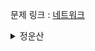문제 링크 : [네트워크](https://programmers.co.kr/learn/courses/30/lessons/43162)

<details>
<summary>정운산</summary>
<div markdown=“1”>

```
from collections import deque

def bfs(idx, computers, n, visited):
    queue = deque([idx])
    
    while queue:
        idx = queue.popleft()
        if not visited[idx]:
            visited[idx] = 1
            for i in range(n):
                if i == idx:
                    continue
                elif computers[idx][i] == 0:
                    continue    
                if not visited[i]:
                    queue.append(i)


def solution(n, computers):
    perfect = [1]*n
    for computer in computers:
        if perfect == computer:
            return 1
        
    for i in range(n):
        computers[i][i] = 0
        
    answer = 0
    visited = [0]*n
    for idx in range(n):
        if not visited[idx]:
            bfs(idx, computers, n, visited)
            answer += 1
            
    return answer
 ``` 
  
</div>
</details>


